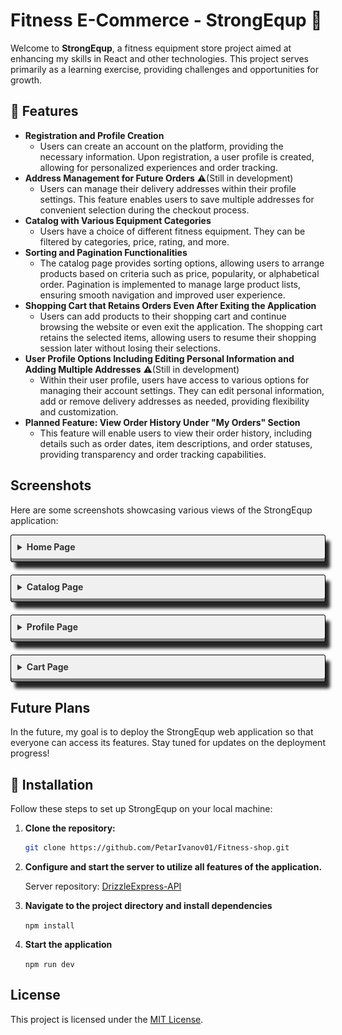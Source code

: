 # Fitness E-Commerce - StrongEqup 💪

Welcome to **StrongEqup**, a fitness equipment store project aimed at enhancing my skills in React and other technologies. This project serves primarily as a learning exercise, providing challenges and opportunities for growth.

## 🔑 Features

-   **Registration and Profile Creation**
    -   Users can create an account on the platform, providing the necessary information. Upon registration, a user profile is created, allowing for personalized experiences and order tracking.
-   **Address Management for Future Orders** ⚠️(Still in development)
    -   Users can manage their delivery addresses within their profile settings. This feature enables users to save multiple addresses for convenient selection during the checkout process.
-   **Catalog with Various Equipment Categories**
    -   Users have a choice of different fitness equipment. They can be filtered by categories, price, rating, and more.
-   **Sorting and Pagination Functionalities**
    -   The catalog page provides sorting options, allowing users to arrange products based on criteria such as price, popularity, or alphabetical order. Pagination is implemented to manage large product lists, ensuring smooth navigation and improved user experience.
-   **Shopping Cart that Retains Orders Even After Exiting the Application**
    -   Users can add products to their shopping cart and continue browsing the website or even exit the application. The shopping cart retains the selected items, allowing users to resume their shopping session later without losing their selections.
-   **User Profile Options Including Editing Personal Information and Adding Multiple Addresses** ⚠️(Still in development)
    -   Within their user profile, users have access to various options for managing their account settings. They can edit personal information, add or remove delivery addresses as needed, providing flexibility and customization.
-   **Planned Feature: View Order History Under "My Orders" Section**
    -   This feature will enable users to view their order history, including details such as order dates, item descriptions, and order statuses, providing transparency and order tracking capabilities.

## Screenshots

Here are some screenshots showcasing various views of the StrongEqup application:

<style>
    details {
        border: 1px solid #000; 
        box-shadow: 7px 10px 5px 0px rgba(0,0,0,0.85);
        border-radius: 3px;
        margin-bottom: 20px;
        background-color: gray; 
    }

    summary {
        font-weight: bold;
        color: #333;
        cursor: pointer;
        background-color: #f0f0f0; 
        padding: 10px;
        border-radius: 3px;
        margin-bottom: 5px;
    }

    details p {
        font-family: "Lato";
        color:black;
        padding: 2px 5px;
        font-size: 16px;
        border-bottom: 1px solid #000;
    }

   .image-wrapper {
        overflow-x: hidden; 
        overflow-y: auto; 
        scrollbar-width: thin; 
        scrollbar-color: #888 #f4f4f4; 
        max-height: 700px; 
    }
    .image-wrapper img {
       max-width: 100%;
        height: auto; 
    }

    .image-wrapper::-webkit-scrollbar {
        width: 5px; 
    }

    .image-wrapper::-webkit-scrollbar-thumb {
        background-color: white; 
        border-radius: 5px; 
    }

    .image-wrapper::-webkit-scrollbar-thumb:hover {
        background-color: #555; 
    }
</style>

<details>
    <summary>Home Page</summary>
    <p>The Home Page serves as the main entry point to the StrongEqup application. Here, users are greeted with an overview of featured products, promotional offers, and important announcements. The design aims to provide a visually appealing and engaging experience, encouraging users to explore the catalog and make purchases.</p>
    <div class="image-wrapper">
        <img src="screenshots/home-page.png" alt="Home Page Screenshot"> 
    </div>
</details>

<details>
    <summary><b>Catalog Page</b></summary>
    <p>The Catalog Page showcases the wide range of fitness equipment available on StrongEqup. Users can browse through various categories such as cardio machines, strength training equipment, accessories, and more. The page features intuitive navigation and filtering options, allowing users to easily find products that suit their fitness needs and preferences.</p>
    <div class="image-wrapper">
        <img src="screenshots/catalog-page.png"/> 
    </div>
</details>

<details>
    <summary><b>Profile Page</b></summary>
    <p>The Profile Page provides users with personalized account management features. Here, users can view and edit their personal information, manage delivery addresses, track order history, and update account settings. The page is designed to offer convenience and control, empowering users to tailor their StrongEqup experience to their individual preferences.</p>
    <div class="image-wrapper"> 
        <img src="screenshots/profile-page.png"/> 
    </div>  
</details>

<details>
    <summary><b>Cart Page</b></summary>
    <p>The Cart Page displays the items that users have added to their shopping cart while browsing the StrongEqup catalog. Users can review the selected products, adjust quantities, and proceed to checkout. The page is designed to be user-friendly and intuitive, providing a seamless shopping experience from product selection to purchase confirmation.</p>
    <div class="image-wrapper">
        <img src="screenshots/cart-page.png"/> 
    </div>
</details>

## Future Plans

In the future, my goal is to deploy the StrongEqup web application so that everyone can access its features. Stay tuned for updates on the deployment progress!

## 🔧 Installation

Follow these steps to set up StrongEqup on your local machine:

1. **Clone the repository:**
    ```bash
    git clone https://github.com/PetarIvanov01/Fitness-shop.git
    ```
2. **Configure and start the server to utilize all features of the application.**

    Server repository: [DrizzleExpress-API](https://github.com/PetarIvanov01/DrizzleExpress-API)

3. **Navigate to the project directory and install dependencies**

    `npm install`

4. **Start the application**

    `npm run dev`

## License

This project is licensed under the [MIT License](LICENSE).
